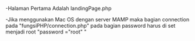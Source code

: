 -Halaman Pertama Adalah landingPage.php

-Jika menggunakan Mac OS dengan server MAMP maka bagian connection pada "fungsiPHP/connection.php" pada bagian password harus di set menjadi root "password ="root" "
